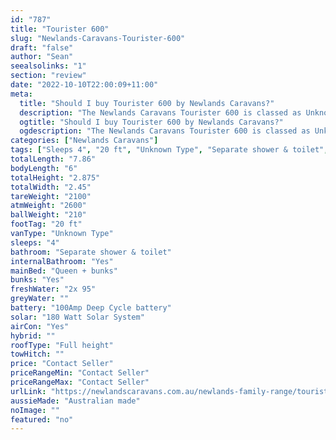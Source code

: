 ```yaml
---
id: "787"
title: "Tourister 600"
slug: "Newlands-Caravans-Tourister-600"
draft: "false"
author: "Sean"
seealsolinks: "1"
section: "review"
date: "2022-10-10T22:00:09+11:00"
meta:
  title: "Should I buy Tourister 600 by Newlands Caravans?"
  description: "The Newlands Caravans Tourister 600 is classed as Unknown Type, and sleeps 4 people. It is Australian made and comes in at 20 ft. It generally has Separate shower & toilet."
  ogtitle: "Should I buy Tourister 600 by Newlands Caravans?"
  ogdescription: "The Newlands Caravans Tourister 600 is classed as Unknown Type, and sleeps 4 people. It is Australian made and comes in at 20 ft. It generally has Separate shower & toilet."
categories: ["Newlands Caravans"]
tags: ["Sleeps 4", "20 ft", "Unknown Type", "Separate shower & toilet", "Full height", "Price Unknown", "Australian made"]
totalLength: "7.86"
bodyLength: "6"
totalHeight: "2.875"
totalWidth: "2.45"
tareWeight: "2100"
atmWeight: "2600"
ballWeight: "210"
footTag: "20 ft"
vanType: "Unknown Type"
sleeps: "4"
bathroom: "Separate shower & toilet"
internalBathroom: "Yes"
mainBed: "Queen + bunks"
bunks: "Yes"
freshWater: "2x 95"
greyWater: ""
battery: "100Amp Deep Cycle battery"
solar: "180 Watt Solar System"
airCon: "Yes"
hybrid: ""
roofType: "Full height"
towHitch: ""
price: "Contact Seller"
priceRangeMin: "Contact Seller"
priceRangeMax: "Contact Seller"
urlLink: "https://newlandscaravans.com.au/newlands-family-range/tourister-600/"
aussieMade: "Australian made"
noImage: ""
featured: "no"
---
```

